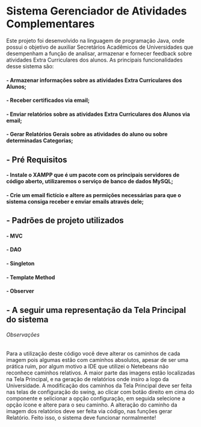 # Sistema Gerenciador de Atividades Complementares

Este projeto foi desenvolvido na linguagem de programação Java, onde possui o objetivo de auxiliar Secretários Acadêmicos de Universidades que desempenham a função de analisar, armazenar e fornecer feedback sobre atividades Extra Curriculares dos alunos. As principais funcionalidades desse sistema são:
 
#### - Armazenar informações sobre as atividades Extra Curriculares dos Alunos;
#### - Receber certificados via email;
#### - Enviar relatórios sobre as atividades Extra Curriculares dos Alunos via email;
#### - Gerar Relatórios Gerais sobre as atividades do aluno ou sobre determinadas Categorias;

## - Pré Requisitos

#### - Instale o XAMPP que é um pacote com os principais servidores de código aberto, utilizaremos o serviço de banco de dados MySQL;
#### - Crie um email fictício e altere as permições necessárias para que o sistema consiga receber e enviar emails através dele;


## - Padrões de projeto utilizados

#### - MVC
#### - DAO
#### - Singleton
#### - Template Method
#### - Observer


## - A seguir uma representação da Tela Principal do sistema





###### Observações
Para a utilização deste código você deve alterar os caminhos de cada imagem pois algumas estão com caminhos absolutos, apesar de ser uma prática ruim, por algum motivo a IDE que utilizei o Netebeans não reconhece caminhos relativos. A maior parte das imagens estão localizadas na Tela Principal, e na geração de relatórios onde insiro a logo da Universidade. A modificação dos caminhos da Tela Principal deve ser feita nas telas de configuração do swing, ao clicar com botão direito em cima do componente e selicionar a opção configuração, em seguida selecione a opção ícone e altere para o seu caminho. A alteração do caminho da imagem dos relatórios deve ser feita via código, nas funções gerar Relatório. Feito isso, o sistema deve funcionar normalmente!  
